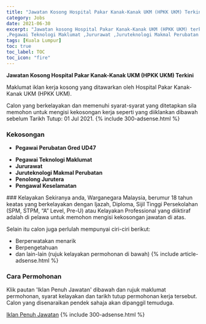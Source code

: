 ```yaml
---
title: "Jawatan Kosong Hospital Pakar Kanak-Kanak UKM (HPKK UKM) Terkini" 
category: Jobs 
date: 2021-06-30 
excerpt: "Jawatan kosong Hospital Pakar Kanak-Kanak UKM (HPKK UKM) terkini untuk kekosongan Pegawai Perubatan Gred UD47
,Pegawai Teknologi Maklumat ,Jururawat ,Juruteknologi Makmal Perubatan ,Penolong Jurutera ,Pengawal Keselamatan" 
tags: [Kuala Lumpur] 
toc: true 
toc_label: TOC 
toc_icon: "fire" 
--- 
```


**Jawatan Kosong Hospital Pakar Kanak-Kanak UKM (HPKK UKM) Terkini**

Maklumat iklan kerja kosong yang ditawarkan oleh Hospital Pakar Kanak-Kanak UKM (HPKK UKM). 

Calon yang berkelayakan dan memenuhi syarat-syarat yang ditetapkan sila memohon untuk mengisi kekosongan kerja seperti yang diiklankan dibawah sebelum Tarikh Tutup: 01 Jul 2021. 
{% include 300-adsense.html %} 
### Kekosongan 
<ul>
<li>
<p><strong>Pegawai Perubatan Gred UD47</strong></p>
</li>
<li><strong>Pegawai Teknologi Maklumat&#160;</strong></li>
<li><strong>Jururawat&#160;</strong></li>
<li><strong>Juruteknologi Makmal Perubatan&#160;</strong></li>
<li><strong>Penolong Jurutera&#160;</strong></li>
<li><strong>Pengawal Keselamatan&#160;</strong></li>
</ul> 
### Kelayakan 
Sekiranya anda, Warganegara Malaysia, berumur 18 tahun keatas yang berkelayakan dengan Ijazah, Diploma, Sijil Tinggi Persekolahan (SPM, STPM, “A” Level, Pre-U) atau Kelayakan Professional yang diiktiraf adalah di pelawa untuk memohon mengisi kekosongan jawatan di atas.

Selain itu calon juga perlulah mempunyai ciri-ciri berikut:
- Berperwatakan menarik
- Berpengetahuan
- dan lain-lain (rujuk kelayakan permohonan di bawah) 
{% include article-adsense.html %} 
### Cara Permohonan 
Klik pautan 'Iklan Penuh Jawatan' dibawah dan rujuk maklumat permohonan, syarat kelayakan dan tarikh tutup permohonan kerja tersebut.
Calon yang disenaraikan pendek sahaja akan dipanggil temuduga.

<a href="http://infokerjaya.org/iklan-jawatan-hospital-pakar-kanak-kanak-ukm-hpkk-ukm/" class="btn btn--info" target="_blank" rel="nofollow noopenner">Iklan Penuh Jawatan</a> 
{% include 300-adsense.html %} 